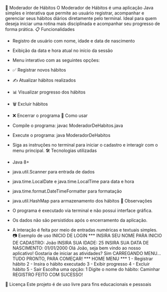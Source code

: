 🧠 Moderador de Hábitos
O Moderador de Hábitos é uma aplicação Java simples e interativa que permite ao usuário registrar, acompanhar e gerenciar seus hábitos diários diretamente pelo terminal. Ideal para quem deseja iniciar uma rotina mais disciplinada e acompanhar seu progresso de forma prática.
📋 Funcionalidades
- Registro de usuário com nome, idade e data de nascimento
- Exibição da data e hora atual no início da sessão
- Menu interativo com as seguintes opções:
- ✅ Registrar novos hábitos
- ✍️ Atualizar hábitos realizados
- 📊 Visualizar progresso dos hábitos
- 🗑️ Excluir hábitos
- ❌ Encerrar o programa
🚀 Como usar
- Compile o programa:
javac ModeradorDeHabitos.java


- Execute o programa:
java ModeradorDeHabitos


- Siga as instruções no terminal para iniciar o cadastro e interagir com o menu principal.
🛠️ Tecnologias utilizadas
- Java 8+
- java.util.Scanner para entrada de dados
- java.time.LocalDate e java.time.LocalTime para data e hora
- java.time.format.DateTimeFormatter para formatação
- java.util.HashMap para armazenamento dos hábitos
📌 Observações
- O programa é executado via terminal e não possui interface gráfica.
- Os dados não são persistidos após o encerramento da aplicação.
- A interação é feita por meio de entradas numéricas e textuais simples.
📷 Exemplo de uso
INICIO DE LOGIN ***
INSIRA SEU NOME PARA INICIO DE CADASTRO: João
INSIRA SUA IDADE: 25
INSIRA SUA DATA DE NASCIMENTO: 01/01/2000
Olá João, seja bem vindo ao nosso aplicativo!
Gostaria de iniciar as atividades? Sim
CARREGANDO MENU...
TUDO PRONTO, PARA COMEÇAR!
*** HOME MENU ***
1 - Registrar hábito
2 - Insira o hábito executado
3 - Exibir progresso
4 - Excluir hábito
5 - Sair
Escolha uma opção: 1
Digite o nome do hábito: Caminhar
REGISTRO FEITO COM SUCESSO!


📄 Licença
Este projeto é de uso livre para fins educacionais e pessoais
